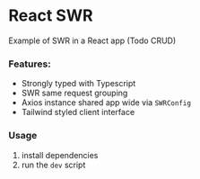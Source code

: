 # React SWR

Example of SWR in a React app (Todo CRUD)

### Features:

- Strongly typed with Typescript
- SWR same request grouping
- Axios instance shared app wide via `SWRConfig`
- Tailwind styled client interface

### Usage

1. install dependencies
2. run the `dev` script

